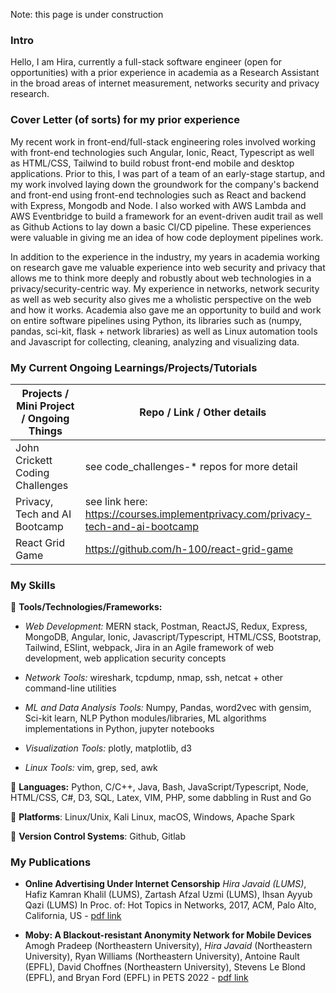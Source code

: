Note: this page is under construction

### Intro

Hello, I am Hira, currently a full-stack software engineer (open for opportunities) with a prior experience in academia as a Research Assistant in the broad areas of internet measurement, networks security and privacy research.

### Cover Letter (of sorts) for my prior experience

My recent work in front-end/full-stack engineering roles involved working with front-end technologies such Angular, Ionic, React, Typescript as well as HTML/CSS, Tailwind to build robust front-end mobile and desktop applications. Prior to this, I was part of a team of an early-stage startup, and my work involved laying down the groundwork for the company's backend and front-end using front-end technologies such as React and backend with Express, Mongodb and Node. I also worked with AWS Lambda and AWS Eventbridge to build a framework for an event-driven audit trail as well as Github Actions to lay down a basic CI/CD pipeline. These experiences were valuable in giving me an idea of how code deployment pipelines work. 

In addition to the experience in the industry, my years in academia working on research gave me valuable experience into web security and privacy that allows me to think more deeply and robustly about web technologies in a privacy/security-centric way. My experience in networks, network security as well as web security also gives me a wholistic perspective on the web and how it works. Academia also gave me an opportunity to build and work on entire software pipelines using Python, its libraries such as (numpy, pandas, sci-kit, flask + network libraries) as well as Linux automation tools and Javascript for collecting, cleaning, analyzing and visualizing data. 


### My Current Ongoing Learnings/Projects/Tutorials 

|  Projects / Mini Project / Ongoing Things                    | Repo / Link / Other details                                                          |
|--------------------------------------------------------------|--------------------------------------------------------------------------------------|
| John Crickett Coding Challenges                              |    see code_challenges-* repos for more detail                                       |
| Privacy, Tech and AI Bootcamp                                |    see link here: https://courses.implementprivacy.com/privacy-tech-and-ai-bootcamp  |
| React Grid Game                                              |    https://github.com/h-100/react-grid-game 



### My Skills 

🌱 **Tools/Technologies/Frameworks:**
- *Web Development:* MERN stack, Postman, ReactJS, Redux, Express, MongoDB, Angular, Ionic, Javascript/Typescript, HTML/CSS, Bootstrap, Tailwind, ESlint, webpack, Jira in an Agile framework of web development, web application security concepts 
                
- *Network Tools:* wireshark, tcpdump, nmap, ssh, netcat + other command-line utilities 
                
- *ML and Data Analysis Tools:* Numpy, Pandas, word2vec with gensim, Sci-kit learn, NLP Python modules/libraries, ML algorithms implementations in Python, jupyter notebooks 
                
- *Visualization Tools:* plotly, matplotlib, d3 
- *Linux Tools:* vim, grep, sed, awk 
                
🌱 **Languages:** Python, C/C++, Java, Bash, JavaScript/Typescript, Node, HTML/CSS, C\#, D3, SQL, Latex, VIM, PHP, some dabbling in Rust and Go

🌱 **Platforms**: Linux/Unix, Kali Linux, macOS, Windows, Apache Spark

🌱 **Version Control Systems**: Github, Gitlab

### My Publications 

- **Online Advertising Under Internet Censorship** *Hira Javaid (LUMS)*, Hafiz Kamran Khalil (LUMS), Zartash Afzal Uzmi (LUMS), Ihsan Ayyub Qazi (LUMS) In Proc. of: Hot Topics in Networks, 2017, ACM, Palo Alto, California, US - [pdf link](https://censorbib.nymity.ch/pdf/Javaid2017a.pdf)
  
- **Moby: A Blackout-resistant Anonymity Network for Mobile Devices** Amogh Pradeep (Northeastern University), *Hira Javaid* (Northeastern University), Ryan Williams (Northeastern University), Antoine Rault (EPFL), David Choffnes (Northeastern University), Stevens Le Blond (EPFL), and Bryan Ford (EPFL) in PETS 2022 - [pdf link](https://petsymposium.org/popets/2022/popets-2022-0071.pdf)


<!--
**h-100/h-100** is a ✨ _special_ ✨ repository because its `README.md` (this file) appears on your GitHub profile.

Here are some ideas to get you started:

- 🔭 I’m currently working on ...
- 🌱 I’m currently learning ...
- 👯 I’m looking to collaborate on ...
- 🤔 I’m looking for help with ...
- 💬 Ask me about ...
- 📫 How to reach me: ...
- 😄 Pronouns: ...
- ⚡ Fun fact: ...
-->
